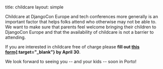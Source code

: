 title: childcare
layout: simple

Childcare at DjangoCon Europe and tech conferences more generally is an important factor that helps folks attend who otherwise may not be able to. We want to make sure that parents feel welcome bringing their children to DjangoCon Europe and that the availability of childcare is not a barrier to attending.

If you are interested in childcare free of charge please **fill out [this form](https://forms.gle/MzJN93m5yTWKk2L48){:target="_blank"} by April 30**.

We look forward to seeing you -- and your kids -- soon in Porto!
